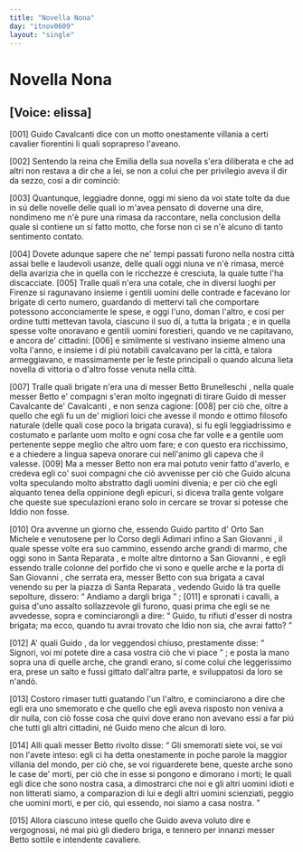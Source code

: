 ```yaml
---
title: "Novella Nona"
day: "itnov0609"
layout: "single"
---
```

<div id="nov0609" type="novella" who="elissa">
 <h1>
  Novella Nona
 </h1>
 <p>
  <h2>
   [Voice: elissa]
  </h2>
 </p>
 <argument>
  <p>
   <a name="p06090001">
    [001]
   </a>
   <name persref="guidocavalcanti" type="person">
    Guido Cavalcanti
   </name>
   dice con un motto onestamente villania a certi cavalier fiorentini li quali soprapreso l'aveano.
  </p>
 </argument>
 <div3 type="commentary" who="author">
  <p>
   <a name="p06090002">
    [002]
   </a>
   Sentendo la
   <name persref="elissa" type="person">
    reina
   </name>
   che
   <name persref="emilia" type="person">
    Emilia
   </name>
   della sua novella s'era diliberata e che ad altri non restava a dir che a lei, se non a colui che per privilegio aveva il dir da sezzo, cos&iacute; a dir cominci&ograve;:
  </p>
 </div3>
 <div3 type="commentary" who="elissa">
  <p>
   <a name="p06090003">
    [003]
   </a>
   Quantunque, leggiadre donne, oggi mi sieno da voi state tolte da due in s&uacute; delle novelle delle quali io m'avea pensato di doverne una dire, nondimeno me n'&egrave; pure una rimasa da raccontare, nella conclusion della quale si contiene un s&iacute; fatto motto, che forse non ci se n'&egrave; alcuno di tanto sentimento contato.
  </p>
 </div3>
 <p>
  <a name="p06090004">
   [004]
  </a>
  Dovete adunque sapere che ne' tempi passati furono nella nostra citt&agrave; assai belle e laudevoli usanze, delle quali oggi niuna ve n'&egrave; rimasa, merc&eacute; della avarizia che in quella con le ricchezze &egrave; cresciuta, la quale tutte l'ha discacciate.
  <a name="p06090005">
   [005]
  </a>
  Tralle quali n'era una cotale, che in diversi luoghi per
  <name placeref="firenze" type="place">
   Firenze
  </name>
  si ragunavano insieme i gentili uomini delle contrade e facevano lor
  <name persref="brigata-0609">
   brigate
  </name>
  di certo numero, guardando di mettervi tali che comportare potessono acconciamente le spese, e oggi l'uno, doman l'altro, e cos&iacute; per ordine tutti mettevan tavola, ciascuno il suo d&iacute;, a tutta la
  <name persref="brigata-0609">
   brigata
  </name>
  ; e in quella spesse volte onoravano e gentili uomini forestieri, quando ve ne capitavano, e ancora de' cittadini:
  <a name="p06090006">
   [006]
  </a>
  e similmente si vestivano insieme almeno una volta l'anno, e insieme i d&iacute; pi&uacute; notabili cavalcavano per la citt&agrave;, e talora armeggiavano, e massimamente per le feste principali o quando alcuna lieta novella di vittoria o d'altro fosse venuta nella citt&agrave;.
 </p>
 <p>
  <a name="p06090007">
   [007]
  </a>
  Tralle quali
  <name persref="brigata-0609">
   brigate
  </name>
  n'era una di messer
  <name persref="bettobrunelleschi" type="person">
   Betto Brunelleschi
  </name>
  , nella quale messer
  <name persref="bettobrunelleschi" type="person">
   Betto
  </name>
  e' compagni s'eran molto ingegnati di tirare
  <name persref="guidocavalcanti" type="person">
   Guido
  </name>
  di messer
  <name persref="cavalcantecavalcanti" type="person">
   Cavalcante de' Cavalcanti
  </name>
  , e non senza cagione:
  <a name="p06090008">
   [008]
  </a>
  per ci&ograve; che, oltre a quello che egli fu un de' migliori loici che avesse il mondo e ottimo filosofo naturale (delle quali cose poco la
  <name persref="brigata-0609">
   brigata
  </name>
  curava), si fu egli leggiadrissimo e costumato e parlante uom molto e ogni cosa che far volle e a gentile uom pertenente seppe meglio che altro uom fare; e con questo era ricchissimo, e a chiedere a lingua sapeva onorare cui nell'animo gli capeva che il valesse.
  <a name="p06090009">
   [009]
  </a>
  Ma a messer
  <name persref="bettobrunelleschi" type="person">
   Betto
  </name>
  non era mai potuto venir fatto d'averlo, e credeva egli co' suoi compagni che ci&ograve; avvenisse per ci&ograve; che
  <name persref="guidocavalcanti" type="person">
   Guido
  </name>
  alcuna volta speculando molto abstratto dagli uomini divenia; e per ci&ograve; che egli alquanto tenea della oppinione degli epicuri, si diceva tralla gente volgare che queste sue speculazioni erano solo in cercare se trovar si potesse che Iddio non fosse.
 </p>
 <p>
  <a name="p06090010">
   [010]
  </a>
  Ora avvenne un giorno che, essendo
  <name persref="guidocavalcanti" type="person">
   Guido
  </name>
  partito d'
  <name placeref="ortosanmichele" type="place">
   Orto San Michele
  </name>
  e venutosene per lo Corso degli Adimari infino a
  <name placeref="sangiovanni" type="place">
   San Giovanni
  </name>
  , il quale spesse volte era suo cammino, essendo arche grandi di marmo, che oggi sono in
  <name placeref="santareparata" type="place">
   Santa Reparata
  </name>
  , e molte altre dintorno a
  <name placeref="sangiovanni" type="place">
   San Giovanni
  </name>
  , e egli essendo tralle colonne del porfido che vi sono e quelle arche e la porta di
  <name placeref="sangiovanni" type="place">
   San Giovanni
  </name>
  , che serrata era, messer
  <name persref="bettobrunelleschi" type="person">
   Betto
  </name>
  con sua
  <name persref="brigata-0609">
   brigata
  </name>
  a caval venendo su per la piazza di
  <name placeref="santareparata" type="place">
   Santa Reparata
  </name>
  , vedendo
  <name persref="guidocavalcanti" type="person">
   Guido
  </name>
  l&agrave; tra quelle sepolture, dissero:
  <q direct="unspecified" who="bettobrunelleschi brigata-0609">
   Andiamo a dargli briga
  </q>
  ;
  <a name="p06090011">
   [011]
  </a>
  e spronati i cavalli, a guisa d'uno assalto sollazzevole gli furono, quasi prima che egli se ne avvedesse, sopra e cominciarongli a dire:
  <q direct="unspecified" who="bettobrunelleschi brigata-0609">
   Guido, tu rifiuti d'esser di nostra brigata; ma ecco, quando tu avrai trovato che Idio non sia, che avrai fatto?
  </q>
 </p>
 <p>
  <a name="p06090012">
   [012]
  </a>
  A' quali
  <name persref="guidocavalcanti" type="person">
   Guido
  </name>
  , da lor veggendosi chiuso, prestamente disse:
  <q direct="unspecified" who="guidocavalcanti">
   Signori, voi mi potete dire a casa vostra ci&ograve; che vi piace
  </q>
  ; e posta la mano sopra una di quelle arche, che grandi erano, s&iacute; come colui che leggerissimo era, prese un salto e fussi gittato dall'altra parte, e sviluppatosi da loro se n'and&ograve;.
 </p>
 <p>
  <a name="p06090013">
   [013]
  </a>
  Costoro rimaser tutti guatando l'un l'altro, e cominciarono a dire che egli era uno smemorato e che quello che egli aveva risposto non veniva a dir nulla, con ci&ograve; fosse cosa che quivi dove erano non avevano essi a far pi&uacute; che tutti gli altri cittadini, n&eacute;
  <name persref="guidocavalcanti" type="person">
   Guido
  </name>
  meno che alcun di loro.
 </p>
 <p>
  <a name="p06090014">
   [014]
  </a>
  Alli quali messer
  <name persref="bettobrunelleschi" type="person">
   Betto
  </name>
  rivolto disse:
  <q direct="unspecified" who="bettobrunelleschi">
   Gli smemorati siete voi, se voi non l'avete inteso: egli ci ha detta onestamente in poche parole la maggior villania del mondo, per ci&ograve; che, se voi riguarderete bene, queste arche sono le case de' morti, per ci&ograve; che in esse si pongono e dimorano i morti; le quali egli dice che sono nostra casa, a dimostrarci che noi e gli altri uomini idioti e non litterati siamo, a comparazion di lui e degli altri uomini scienziati, peggio che uomini morti, e per ci&ograve;, qui essendo, noi siamo a casa nostra.
  </q>
 </p>
 <p>
  <a name="p06090015">
   [015]
  </a>
  Allora ciascuno intese quello che
  <name persref="guidocavalcanti" type="person">
   Guido
  </name>
  aveva voluto dire e vergognossi, n&eacute; mai pi&uacute; gli diedero briga, e tennero per innanzi messer
  <name persref="bettobrunelleschi" type="person">
   Betto
  </name>
  sottile e intendente cavaliere.
 </p>
</div>